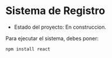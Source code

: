 <h1> Sistema de Registro</h1>

- Estado del proyecto: En construccion.

Para ejecutar el sistema, debes poner:

```` npm install react ````
